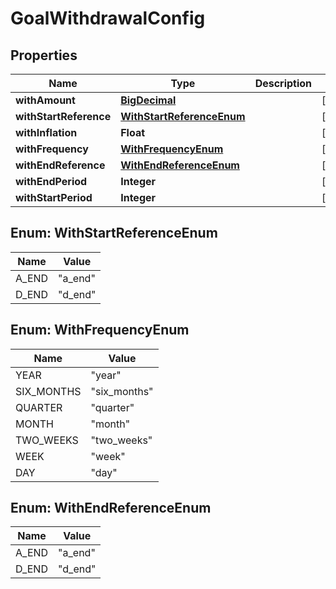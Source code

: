 
# GoalWithdrawalConfig

## Properties
Name | Type | Description | Notes
------------ | ------------- | ------------- | -------------
**withAmount** | [**BigDecimal**](BigDecimal.md) |  |  [optional]
**withStartReference** | [**WithStartReferenceEnum**](#WithStartReferenceEnum) |  |  [optional]
**withInflation** | **Float** |  |  [optional]
**withFrequency** | [**WithFrequencyEnum**](#WithFrequencyEnum) |  |  [optional]
**withEndReference** | [**WithEndReferenceEnum**](#WithEndReferenceEnum) |  |  [optional]
**withEndPeriod** | **Integer** |  |  [optional]
**withStartPeriod** | **Integer** |  |  [optional]


<a name="WithStartReferenceEnum"></a>
## Enum: WithStartReferenceEnum
Name | Value
---- | -----
A_END | &quot;a_end&quot;
D_END | &quot;d_end&quot;


<a name="WithFrequencyEnum"></a>
## Enum: WithFrequencyEnum
Name | Value
---- | -----
YEAR | &quot;year&quot;
SIX_MONTHS | &quot;six_months&quot;
QUARTER | &quot;quarter&quot;
MONTH | &quot;month&quot;
TWO_WEEKS | &quot;two_weeks&quot;
WEEK | &quot;week&quot;
DAY | &quot;day&quot;


<a name="WithEndReferenceEnum"></a>
## Enum: WithEndReferenceEnum
Name | Value
---- | -----
A_END | &quot;a_end&quot;
D_END | &quot;d_end&quot;



